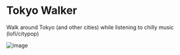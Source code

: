 # Tokyo Walker

Walk around Tokyo (and other cities) while listening to chilly music (lofi/citypop)

![image](https://user-images.githubusercontent.com/51924529/128359477-be1465da-9480-475a-895d-406567027143.png)
